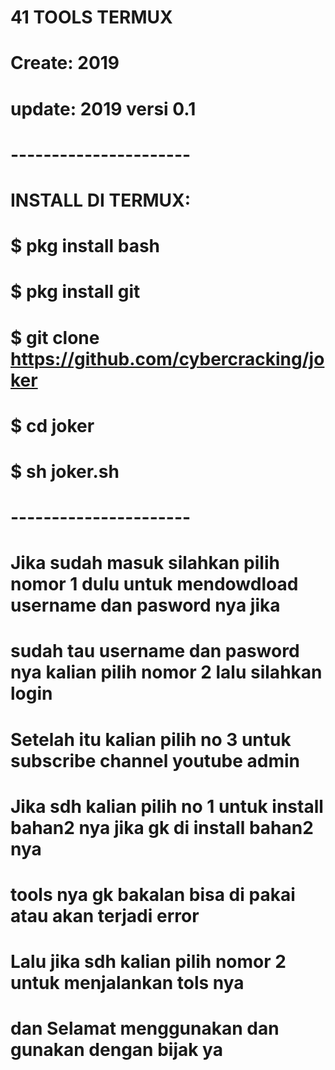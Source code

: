 # **41 TOOLS TERMUX**
# **Create: 2019**
# **update: 2019 versi 0.1**
# **----------------------**

# INSTALL DI TERMUX:
# $ pkg install bash
# $ pkg install git
# $ git clone https://github.com/cybercracking/joker
# $ cd joker
# $ sh joker.sh

# **----------------------**
# **Jika sudah masuk silahkan pilih nomor 1 dulu untuk mendowdload username dan pasword nya jika**
# **sudah tau username dan pasword nya kalian pilih nomor 2 lalu silahkan login**

# **Setelah itu kalian pilih no 3 untuk subscribe channel youtube admin**
# **Jika sdh kalian pilih no 1 untuk install bahan2 nya jika gk di install bahan2 nya**
# **tools nya gk bakalan bisa di pakai atau akan terjadi error**

# **Lalu jika sdh kalian pilih nomor 2 untuk menjalankan tols nya**
# **dan Selamat menggunakan dan gunakan dengan bijak ya**
